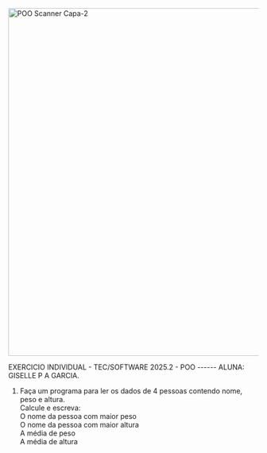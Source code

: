 <img width="1920" height="700" alt="POO Scanner Capa-2" src="https://github.com/user-attachments/assets/82944726-09ab-47f4-b712-825ffde5be8b" />

EXERCICIO INDIVIDUAL - TEC/SOFTWARE 2025.2 - POO  ------ ALUNA: GISELLE P A GARCIA.
   
1) Faça um programa para ler os dados de 4 pessoas contendo nome, peso e altura.  
  Calcule e escreva:  
O nome da pessoa com maior peso  
O nome da pessoa com maior altura  
A média de peso  
A média de altura  
